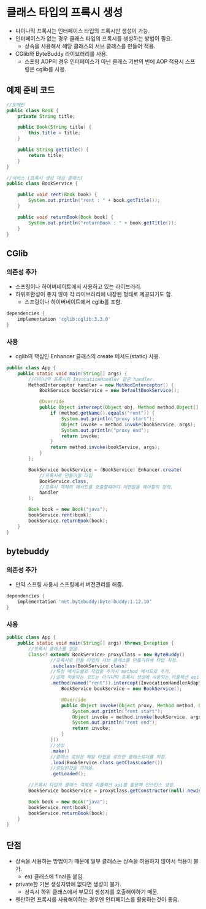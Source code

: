 # 클래스 타입의 프록시 생성

* 다이나믹 프록시는 인터페이스 타입의 프록시만 생성이 가능.
* 인터페이스가 없는 경우 클래스 타입의 프록시를 생성하는 방법이 필요.
    * 상속을 사용해서 해당 클래스의 서브 클래스를 만들어 적용.
* CGlib와 ByteBuddy 라이브러리를 사용.
    * 스프링 AOP의 경우 인터페이스가 아닌 클래스 기반의 빈에 AOP 적용시 스프링은 cglib를 사용.

## 예제 준비 코드

```java
//도메인
public class Book {
    private String title;

    public Book(String title) {
        this.title = title;
    }

    public String getTitle() {
        return title;
    }
}

//서비스 (프록시 생성 대상 클래스)
public class BookService {

    public void rent(Book book) {
        System.out.println("rent : " + book.getTitle());
    }

    public void returnBook(Book book) {
        System.out.println("returnBook : " + book.getTitle());
    }
}
```

## CGlib

### 의존성 추가

* 스프링이나 하이버네이트에서 사용하고 있는 라이브러리.
* 하위호환성이 좋지 않아 각 라이브러리에 내장된 형태로 제공되기도 함.
    * 스프링이나 하이버네이트에서 cglib를 포함.

```groovy
dependencies {
    implementation 'cglib:cglib:3.3.0'
}
```

### 사용

* cglib의 핵심인 Enhancer 클래스의 create 메서드(static) 사용.

```java
public class App {
    public static void main(String[] args) {
        //다이나믹 프록시의 InvocationHandler 같은 handler.
        MethodInterceptor handler = new MethodInterceptor() {
            BookService bookService = new DefaultBookService();

            @Override
            public Object intercept(Object obj, Method method,Object[] args, MethodProxy proxy) throws Throwable {
                if (method.getName().equals("rent")) {
                    System.out.println("proxy start");
                    Object invoke = method.invoke(bookService, args);
                    System.out.println("proxy end");
                    return invoke;
                }
                return method.invoke(bookService, args);
            }
        };

        BookService bookService = (BookService) Enhancer.create(
            //프록시로 만들어질 타입
            BookService.class,
            //프록시 객체의 메서드를 호출할떄마다 어떤일을 해야할지 정의.
            handler
        );

        Book book = new Book("java");
        bookService.rent(book);
        bookService.returnBook(book);
    }
}
```

## bytebuddy

### 의존성 추가

* 만약 스프링 사용시 스프링에서 버전관리를 해줌.

```groovy
dependencies {
    implementation 'net.bytebuddy:byte-buddy:1.12.10'
}
```

### 사용

```java
public class App {
    public static void main(String[] args) throws Exception {
        //프록시 클래스를 얻음.
        Class<? extends BookService> proxyClass = new ByteBuddy()
                //프록시로 만들 타입의 서브 클래스를 만들기위해 타입 지정.
                .subclass(BookService.class)
                //특정 메서드별로 작업을 추가시 method 메서드로 추가.
                //실제 적용되는 코드는 다이나믹 프록시 생성에 사용되는 리플렉션 api의 InvocationHandler
                .method(named("rent")).intercept(InvocationHandlerAdapter.of(new InvocationHandler() {
                    BookService bookService = new BookService();

                    @Override
                    public Object invoke(Object proxy, Method method, Object[] args) throws Throwable {
                        System.out.println("rent start");
                        Object invoke = method.invoke(bookService, args);
                        System.out.println("rent end");
                        return invoke;
                    }
                }))
                //생성
                .make()
                //클래스 로딩은 해당 타입을 로드한 클래스로더를 지정.
                .load(BookService.class.getClassLoader())
                //로딩된것을 가져옴.
                .getLoaded();

        //프록시 타입의 클래스 객체로 리플렉션 api를 활용해 인스턴스 생성.
        BookService bookService = proxyClass.getConstructor(null).newInstance();

        Book book = new Book("java");
        bookService.rent(book);
        bookService.returnBook(book);
    }
}
```

## 단점

* 상속을 사용하는 방법이기 때문에 일부 클래스는 상속을 허용하지 않아서 적용이 불가.
    * ex) 클래스에 final을 붙임.
* private한 기본 생성자밖에 없다면 생성이 불가.
    * 상속시 하위 클래스에서 부모의 생성자를 호출해야하기 때문.
* 웬만하면 프록시를 사용해야하는 경우엔 인터페이스를 활용하는것이 좋음.